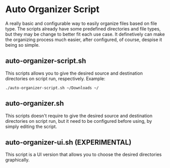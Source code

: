 # Auto Organizer Script

A really basic and configurable way to easily organize files based on file type. The scripts already have some predefined directories and file types, but they may be change to better fit each use case. It definetively can make the organizing process much easier, after configured, of course, despise it being so simple.

## auto-organizer-script.sh

This scripts allows you to give the desired source and destination directories on script run, respectively. Example:

``./auto-organizer-script.sh ~/Downloads ~/``

## auto-organizer.sh

This scripts doesn't require to give the desired source and destination directories on script run, but it need to be configured before using, by simply editing the script.

## auto-organizer-ui.sh (EXPERIMENTAL)

This script is a UI version that allows you to choose the desired directories graphically.
